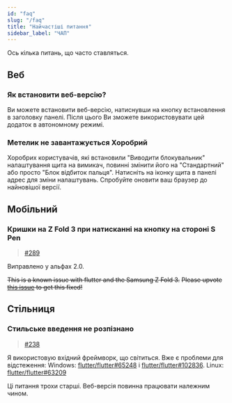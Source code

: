 ```yaml
---
id: "faq"
slug: "/faq"
title: "Найчастіші питання"
sidebar_label: "ЧАП"
---
```


Ось кілька питань, що часто ставляться.

## Веб

### Як встановити веб-версію?

Ви можете встановити веб-версію, натиснувши на кнопку встановлення в заголовку панелі. Після цього Ви зможете використовувати цей додаток в автономному режимі.

### Метелик не завантажується Хоробрий

Хоробрих користувачів, які встановили "Виводити блокувальник" налаштування щита на вимикач, повинні змінити його на "Стандартний" або просто "Блок відбиток пальця". Натисніть на іконку щита в панелі адрес для зміни налаштувань. Спробуйте оновити ваш браузер до найновішої версії.

## Мобільний

### Кришки на Z Fold 3 при натисканні на кнопку на стороні S Pen

> [#289](https://github.com/LinwoodDev/Butterfly/issues/289)

Виправлено у альфах 2.0.

~~This is a known issue with flutter and the Samsung Z Fold 3.~~ ~~Please upvote [this issue](https://github.com/flutter/flutter/issues/111068) to get this fixed!~~

## Стільниця

### Стильське введення не розпізнано

> [#238](https://github.com/LinwoodDev/Butterfly/issues/238)

Я використовую вхідний фреймворк, що світиться. Вже є проблеми для відстеження: Windows: [flutter/flutter#65248](https://github.com/flutter/flutter/issues/65248) і [flutter/flutter#102836](https://github.com/flutter/flutter/issues/102836). Linux: [flutter/flutter#63209](https://github.com/flutter/flutter/issues/63209)

Ці питання трохи старші. Веб-версія повинна працювати належним чином.
